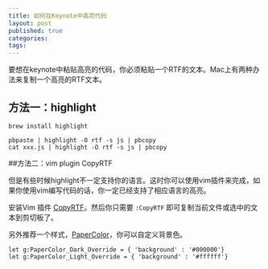 ```yaml
---
title: 如何在Keynote中高亮代码
layout: post
published: true
categories: 
tags: 
---
```


要想在keynote中粘贴高亮的代码，你必须粘贴一个RTF的文本。Mac上有两种办法来复制一个高亮的RTF文本。

## 方法一：highlight

```shell
brew install highlight 

pbpaste | highlight -O rtf -s js | pbcopy
cat xxx.js | highlight -O rtf -s js | pbcopy
```

##方法二：vim plugin CopyRTF

但是有些时候highlight不一定支持你的语言。这时你可以使用vim插件来完成，如果你使用vim编写代码的话，你一定已经支持了相应语言的高亮。

安装Vim 插件 [CopyRTF](https://github.com/zerowidth/vim-copy-as-rtf)。然后你只需要 `:CopyRTF` 即可复制当前文件或选中的文本到剪切板了。

另外推荐一个样式，[PaperColor](https://github.com/NLKNguyen/papercolor-theme)，你可以自定义背景色。

```vimL
let g:PaperColor_Dark_Override = { 'background' : '#000000'}
let g:PaperColor_Light_Override = { 'background' : '#ffffff'}
```
